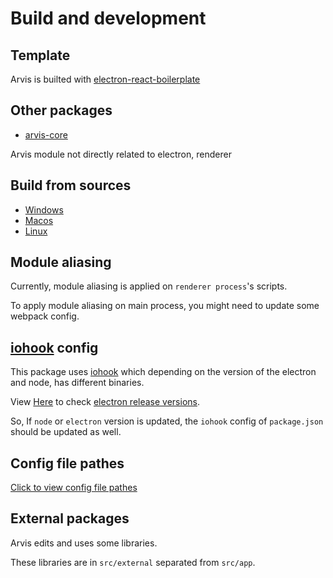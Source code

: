 # Build and development

## Template

Arvis is builted with [electron-react-boilerplate](https://github.com/electron-react-boilerplate/electron-react-boilerplate)

## Other packages

* [arvis-core](https://github.com/jopemachine/arvis-core)

Arvis module not directly related to electron, renderer

## Build from sources

* [Windows](./build-windows.md)
* [Macos](./build-macos.md)
* [Linux](./build-linux.md)

## Module aliasing

Currently, module aliasing is applied on `renderer process`'s scripts.

To apply module aliasing on main process, you might need to update some webpack config.

## [iohook](https://github.com/wilix-team/iohook) config

This package uses [iohook](https://github.com/wilix-team/iohook) which depending on the version of the electron and node, has different binaries.

View [Here](https://github.com/electron/releases) to check [electron release versions](https://github.com/electron/releases).

So, If `node` or `electron` version is updated, the `iohook` config of `package.json` should be updated as well.

## Config file pathes

[Click to view config file pathes](../documents/config-file-paths.md)

## External packages

Arvis edits and uses some libraries.

These libraries are in `src/external` separated from `src/app`.